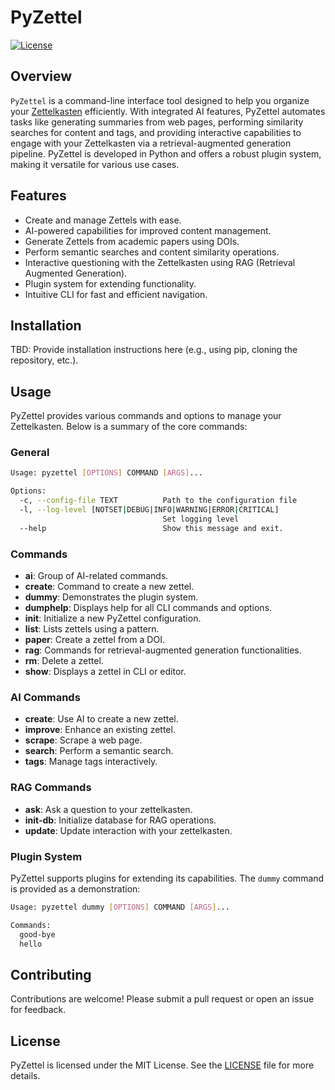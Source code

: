
# PyZettel

[![License](https://img.shields.io/badge/license-MIT-blue.svg)](LICENSE)

## Overview

`PyZettel` is a command-line interface tool designed to help you organize your [Zettelkasten](https://en.wikipedia.org/wiki/Zettelkasten) efficiently. With integrated AI features, PyZettel automates tasks like generating summaries from web pages, performing similarity searches for content and tags, and providing interactive capabilities to engage with your Zettelkasten via a retrieval-augmented generation pipeline. PyZettel is developed in Python and offers a robust plugin system, making it versatile for various use cases.

## Features

- Create and manage Zettels with ease.
- AI-powered capabilities for improved content management.
- Generate Zettels from academic papers using DOIs.
- Perform semantic searches and content similarity operations.
- Interactive questioning with the Zettelkasten using RAG (Retrieval Augmented Generation).
- Plugin system for extending functionality.
- Intuitive CLI for fast and efficient navigation.

## Installation

TBD: Provide installation instructions here (e.g., using pip, cloning the repository, etc.).

## Usage

PyZettel provides various commands and options to manage your Zettelkasten. Below is a summary of the core commands:

### General

```bash
Usage: pyzettel [OPTIONS] COMMAND [ARGS]...

Options:
  -c, --config-file TEXT          Path to the configuration file
  -l, --log-level [NOTSET|DEBUG|INFO|WARNING|ERROR|CRITICAL]
                                  Set logging level
  --help                          Show this message and exit.
```

### Commands

- **ai**: Group of AI-related commands.
- **create**: Command to create a new zettel.
- **dummy**: Demonstrates the plugin system.
- **dumphelp**: Displays help for all CLI commands and options.
- **init**: Initialize a new PyZettel configuration.
- **list**: Lists zettels using a pattern.
- **paper**: Create a zettel from a DOI.
- **rag**: Commands for retrieval-augmented generation functionalities.
- **rm**: Delete a zettel.
- **show**: Displays a zettel in CLI or editor.

### AI Commands

- **create**: Use AI to create a new zettel.
- **improve**: Enhance an existing zettel.
- **scrape**: Scrape a web page.
- **search**: Perform a semantic search.
- **tags**: Manage tags interactively.

### RAG Commands

- **ask**: Ask a question to your zettelkasten.
- **init-db**: Initialize database for RAG operations.
- **update**: Update interaction with your zettelkasten.

### Plugin System

PyZettel supports plugins for extending its capabilities. The `dummy` command is provided as a demonstration:

```bash
Usage: pyzettel dummy [OPTIONS] COMMAND [ARGS]...

Commands:
  good-bye
  hello
```

## Contributing

Contributions are welcome! Please submit a pull request or open an issue for feedback.

## License

PyZettel is licensed under the MIT License. See the [LICENSE](LICENSE) file for more details.

